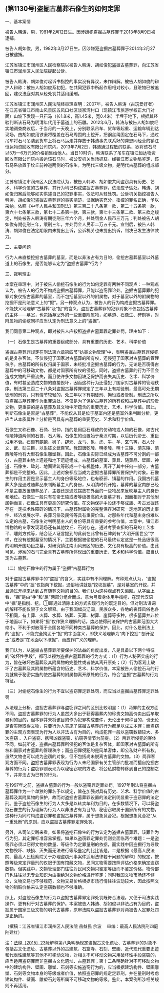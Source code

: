 ## **(第1130号)盗掘古墓葬石像生的如何定罪**

一、基本案情

被告人韩涛，男，1981年2月12日生。因涉嫌犯盗掘古墓葬罪于2013年8月9日被逮捕。

被告人胡如俊，男，1982年3月27日生。因涉嫌犯盗掘古墓葬罪于2014年2月27日被逮捕。

江苏省镇江市润州区人民检察院以被告人韩涛、胡如俊犯盗掘古墓葬罪，向江苏省镇江市润州区人民法院提起公诉。

被告人韩涛、胡如俊对起诉书指控的事实没有异议，未作辩解。被告人胡如俊的辩护人辩称：被告人胡如俊系初犯，在共同犯罪中所起作用相对较小，且赃物已被追回，建议法庭对其从轻处罚并适用缓刑。

江苏省镇江市润州区人民法院经审理查明：2007年，被告人韩涛（古玩爱好者）在江苏省镇江市南山风景区五风口社区谈家湾村口（现镇江市旅游学校正大门对面）山坡下发现一只石马（长1.8米，高1.45米，宽0.4米）半埋于地下，根据其经验判断该石马为明清年代用于墓道上的石雕。2012年6月，韩涛与被告人胡如俊经实地调查商议后，于当月的一天晚上，分别联系吊车、货车等起重、运输车辆到达现场，由胡如俊用铁锹将覆盖在石马周围的土挖开，把钢丝绳固定在石马下，通过吊车将石马吊装到货车上将石马运走并存放于韩涛事先联系好的龚恩同经营的镇江恒达物资回收有限公司院内。2013年7月2日，韩涛通过程敏的联系，欲将该石马以5万—6万元的价格销售给他人。当日10时许，韩涛联系了吊车在镇江恒达物资回收有限公司院内搬运该石马时，被公安机关当场抓获。经镇江市文物局鉴定，该石马系放置于坟丘前神道两侧的石像生，为明代三级文物，是明代古墓葬的组成部分。

江苏省镇江市润州区人民法院认为，被告人韩涛、胡如俊共同盗窃具有历史、艺术、科学价值的古墓葬，其行为均已构成盗掘古墓葬罪，依法应予惩处。韩涛、胡如俊归案后能够如实供述自己的犯罪事实，依法可从轻处罚。公诉机关指控被告人韩涛、胡如俊犯盗掘古墓葬罪的事实清楚，证据确实充分，指控的罪名正确，予以采纳。依照《中华人民共和国刑法》第三百二十八条第一款，第二十五条第一款，第六十七条第三款，第七十二条第一款、第三款，第七十三条第二款、第三款之规定，判处被告人韩涛有期徒刑三年六个月，并处罚金人民币三万元；判处被告人胡如俊有期徒刑三年，缓刑三年，并处罚金人民币二万五千元。宣判后，被告人韩涛、胡如俊在法定期限内未提出上诉，公诉机关也未提出抗诉，判决已发生法律效力。

二、主要问题

行为人未直接挖掘古墓葬的墓室，而是以非法占有为目的，偷挖古墓葬墓室以外墓道上的石像生，是否能够认定为“盗掘古墓葬”行为？

三、裁判理由

本案在审理中，对于被告人偷挖石像生的行为如何定罪有两种不同观点：一种观点认为，被告人的行为不构成盗掘古墓葬罪，只能以盗窃罪论处。盗掘古墓葬罪的犯罪对象仅指古墓葬的墓室，而不包括墓室以外的附属物，对于墓室以外的附属物的挖掘不是刑法意义上的“掘”。另一种观点认为，被告人的行为构成盗掘古墓葬罪。不能狭义地理解“古墓葬”及“掘”的含义，盗掘古墓葬罪的犯罪对象不仅包括古墓葬的主体——墓室，也包括墓室外的一些重要附属物，如墓道、石像生、碑刻等，对附属物的偷挖同样应当认定为刑法意义上的“盗掘”。

我们同意第二种观点，即对被告人应按照盗掘古墓葬罪定罪处罚，理由如下：

（一）石像生是古墓葬的重要组成部分，具有重要的历史、艺术、科学价值

盗掘古墓葬罪规定在刑法第六章第四节“妨害文物管理”中，表明盗掘古墓葬罪侵犯的是复杂客体，不仅侵犯了国家对古墓葬的所有权，还侵犯了国家对古墓葬的管理秩序。古墓葬的所有权归属于国家，未经批准盗掘古墓葬的行为，无论是否窃得古墓葬中的可移动文物，都是对国家所有权的侵犯。同时，盗掘古墓葬的行为不但会造成文物的严重流失，而且使许多文物因缺乏保护而丧失其历史、艺术、科学价值，有时甚至造成文物的直接毁坏，因而这种行为还侵犯了国家对古墓葬的管理秩序。刑法第三百二十八条对盗掘古墓葬罪规定了三年以上有期徒刑，最高可处无期徒刑的刑罚，只有情节较轻的，处三年以下有期徒刑、拘役或者管制。刑法之所以将盗掘古墓葬罪作为重罪惩处，不仅是为了保护古墓葬的所有权和古墓葬中的珍贵文物，更重要的是古墓葬及其文物中所蕴含的重要历史、艺术、科学价值。因此，判断石像生是否是“古墓葬”，不能仅从其是位于墓室内还是墓室外来判断分析，更应当从本质属性上分析是否具有古墓葬的重要历史、艺术和科学价值。

石像生又称石像、石俑、翁仲，指的是用巨石琢成的仿动物或人物的石像，如古代帝陵神道两侧的石兽、石人等。石像生的设置始于秦汉时期，以后历代帝王、重臣沿用不衰。石兽有麒麟、狮子、辟邪、龙马、象、虎、牛、羊、玄鸟等，石人分文、武、勋三臣，以象征文武百官。我国唐乾陵、明孝陵、明十三陵、清东陵、清西陵等均有大型石像生雕塑群。因此，石像生实际已经成为古墓葬不可分割的一部分，古墓葬由地上遗迹和地下遗迹组成，古墓葬的墓室、葬具、随葬品、壁画、神道、石像生、碑刻、地面建筑等形成一个有机整体，离开了其中任何一部分，古墓葬都是不完整的。因此，上述对象都应当成为盗掘古墓葬罪所要保护的对象。石像生的作用主要是显示墓主人的身份等级地位，也有驱邪、镇墓的作用。我国古代墓葬大多是通过随葬品来判断墓主人的身份，从明清时代开始，墓葬的墓室内部已经不是主要放置随葬品了，主要还是通过摆放在外面的一些物品来反映墓主人的身份和地位。石像生一般只有在帝王陵或者等级极高的大臣墓才有，因而相对于其他附属物而言，石像生具有更高的研究价值。在文物保护手段还不够成熟、考古发掘还存在一定技术性障碍的情况下，古墓葬附属物的完整保存对研究一定地区的历史事件、经济发展水平、丧葬习俗及民俗等具有重要价值。对那些年代和墓主身份难以认定的古墓，石像生对判明墓主人的身份等具有重要的参考价值。本案中，镇江市博物馆的专家发现现场还有其他坟丘、石刻存在，通过考察查扣的石马的工艺水平、雕刻方式等，结合证人证言提到的此前在此曾有石碑刻有“大明开国世公”字样，在没有挖掘墓室的情况下，主要根据被偷挖的石马最终认定这是一处品级很高的明朝开国功臣之墓，对研究镇江南山风景区的历史、文化具有极高的价值。由此可见，涉案的石马完全具有古墓葬所体现出的重要历史、艺术和科学价值，应当认定为古墓葬。

（二）偷挖石像生的行为属于“盗掘”古墓葬行为

对于盗掘古墓葬罪中的“盗掘”的含义，实践中有不同理解。有种观点认为，“盗掘古墓葬”中的“掘”仅指向下挖掘，通俗地讲就是“挖坟掘墓”，是对墓室的开挖，并且通过开挖来达到占有随葬文物的目的。我们认为这种观点有失偏颇。从字面上看，“掘”是由“手”和“屈”两部分组合而成，意为弓着身体用手掏挖，在现代汉语中“掘”是指刨、挖，①即通过清除土的方式实现行为的既定目的。但对刑法语词的解释不能仅限于文义解释。由于我国幅员辽阔，民族众多，各地的丧葬风俗也各不相同，有土葬、火葬、水葬、塔葬、天葬、树葬、崖葬等多种，很多墓葬并非位于地面以下，如果将“掘”仅作狭义理解的话，势必使得刑法保护的古墓葬范围大大缩小，不利于对散落于全国各地不同种类古墓葬的保护。因此，对什么是刑法上的“盗掘”，不能完全拘泥于“掘”的字面含义，即狭义地理解为“向下挖掘“‘刨开泥土”或者是“在地面以下挖掘”，而应作广义的理解。

我们认为，从盗掘古墓葬罪所要保护的法益的角度出发，凡是具备以下两个特征的“破坏性手段”，都可以视为盗掘古墓葬罪的行为方式：（1）行为人秘密实施的行为，旨在破坏古墓葬及其附属物的完整性或者使其离开原处；（2）行为客观上破坏了古墓葬及其附属物所蕴含的历史、艺术、科学价值。本案被告人偷挖石马的行为就属于秘密实施的使古墓葬的附属物离开原处的行为，符合“盗掘”古墓葬的行为特征。

（三）对偷挖石像生的行为不宜以盗窃罪定罪处罚，而应当以盗掘古墓葬罪定罪处罚

从法理上分析，盗掘古墓葬罪与盗窃罪之间的区别比较明显：（1）两罪的主观方面不同。盗掘古墓葬罪的行为人虽然大多出于获得墓葬内的珍贵文物高价卖出后牟取暴利的目的，但本罪并未将该目的作为犯罪构成要件，无论出于何种目的，也无论是否实际取得文物，只要行为人实施了盗掘古墓葬的行为都足以成立本罪；而盗窃罪的主观方面表现为行为人以非法占有为目的，构成犯罪一般以盗窃数额较大、多次盗窃 、入户盗窃、携带凶器盗窃、扒窃等情节为前提。（2）两罪所侵犯的客体不同。如前所述，盗掘古墓葬罪所侵犯的客体是复杂客体，即国家对古墓葬的所有权和国家对古墓葬的管理秩序；而盗窃罪侵犯的是简单客体，即公私财产所有权。虽然文物也可以成为盗窃的对象，但不包括尚未脱离古墓葬的文物。（3）两罪客观方面不同。盗掘古墓葬罪表现为行为人未经国家有关主管部门批准而擅自挖掘古墓葬的行为；盗窃罪则表现为以秘密窃取的方法，将公私财物转移到自己的控制之下，并非法占为已有的行为。

在1997年之前，盗掘古墓葬的行为一般以盗窃罪定罪处罚，1997年刑法将盗掘古墓葬罪作为一个单独的罪名予以规定，旨在加强对具有历史、艺术、科学价值的古墓葬及其附属物的保护，故而对盗掘古墓葬罪设置的法定刑明显重于盗窃罪的法定刑。鉴于盗挖石像生的行为人大多是以转卖牟利为目的，在多数情况下，可以将盗挖石像生的行为理解为行为人以非法占有为目的，秘密窃取属于国家所有的文物，这种行为同时构成盗窃罪和盗掘古墓葬罪，属于想象竞合犯。根据想象竞合犯“从一重处断”的原则，应以盗掘古墓葬罪定罪处罚。

另外，从司法实践来看，如果将盗挖石像生的行为认定为盗掘古墓葬罪，该罪作为行为犯，其定罪标准容易掌握。如果以盗窃罪定罪处罚则会面临两个难题：一是盗窃罪必须以窃得文物的数量、等级作为定罪量刑的依据，而实践中因盗掘行为导致文物毁坏、缺损、灭失而无法进行等级鉴定的比比皆是。二是根据《最高人民法院、最高人民检察院关于办理盗窃刑事案件适用法律若干问题的解释》的规定，按照等级来定罪量刑的仅限于国有馆藏文物，民间文物需要按照评估价格来确定盗窃数额。但实践中，文物管理部门往往对民间文物只鉴定等级而不鉴定价格，物价部门也往往以无专业知识为由拒绝对文物价格进行鉴定；同时我国文物市场还不健全，文物交易也不够规范，文物交易价格根据市场行情往往波动较大，因此按照文物的销赃价格来认定盗窃数额也不够准确。

综上，对盗挖石像生的行为以盗掘古墓葬罪定罪处罚既符合法理，又便于司法实践操作，更有利于对古墓葬的保护。本案被告人韩涛、胡如俊以非法占有为目的，盗掘属于国家三级文物的明代古墓葬，原审法院以盗掘古墓葬罪对两被告人定罪处罚是正确的。

（撰稿：江苏省镇江市润州区人民法院 岳益民 余波　 审编：最高人民法院刑四庭 陆建红）

注：[法释〔2015〕23号](http://xsba0.com/sfjs/2015/fy-fhww2015.htm)解释第八条明确规定盗掘古文化遗址、古墓葬罪的对象不包括古文化遗址、古墓葬以外的古建筑、石窟寺、石刻、壁画、近代现代重要史迹和代表性建筑等其他不可移动文物，对相关不可移动文物采用破坏性手段盗窃的，应当适用盗窃罪而非盗掘古文化遗址、古墓葬罪；第十二条明确针对不可移动文物中的建筑构件、壁画、雕塑、石刻等实施盗窃行为的，应当根据建筑构件、壁画雕塑、石刻等文物本身的等级或者价值，依照盗窃罪的规定定罪刑，并在量刑时考虑建筑构件、壁画、雕塑石刻等所属不可移动文物的等级。鉴此，本案例所涉相关规则不再适用。
